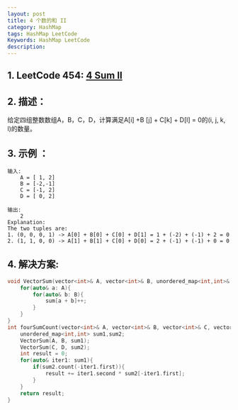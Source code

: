 ```yaml
---
layout: post
title: 4 个数的和 II
category: HashMap
tags: HashMap LeetCode
Keywords: HashMap LeetCode
description:
---
```

## 1. LeetCode 454: [4 Sum II](https://leetcode.com/problems/4sum-ii/description/)
## 2. 描述：
给定四组整数数组A，B，C，D，计算满足A[i] +B [j] + C[k] + D[l] = 0的(i, j, k, l)的数量。
## 3. 示例 ：
```
输入:
    A = [ 1, 2]
    B = [-2,-1]
    C = [-1, 2]
    D = [ 0, 2]

输出:
    2
Explanation:
The two tuples are:
1. (0, 0, 0, 1) -> A[0] + B[0] + C[0] + D[1] = 1 + (-2) + (-1) + 2 = 0
2. (1, 1, 0, 0) -> A[1] + B[1] + C[0] + D[0] = 2 + (-1) + (-1) + 0 = 0
```
## 4. 解决方案:
``` c++
void VectorSum(vector<int>& A, vector<int>& B, unordered_map<int,int>& sum){
    for(auto& a: A){
        for(auto& b: B){
            sum[a + b]++;
        }
    }
}
int fourSumCount(vector<int>& A, vector<int>& B, vector<int>& C, vector<int>& D) {
    unordered_map<int,int> sum1,sum2;
    VectorSum(A, B, sum1);
    VectorSum(C, D, sum2);
    int result = 0;
    for(auto& iter1: sum1){
        if(sum2.count(-iter1.first)){
            result += iter1.second * sum2[-iter1.first];
        }
    }
    return result;
}
```